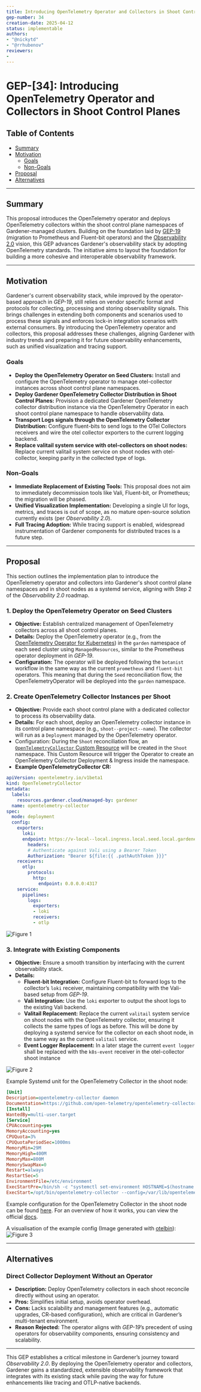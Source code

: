 ```yaml
---
title: Introducing OpenTelemetry Operator and Collectors in Shoot Control Planes
gep-number: 34
creation-date: 2025-04-12
status: implementable
authors:
- "@nickytd"
- "@rrhubenov"
reviewers:
- 
---
```


# GEP-[34]: Introducing OpenTelemetry Operator and Collectors in Shoot Control Planes

## Table of Contents

- [Summary](#summary)
- [Motivation](#motivation)
  - [Goals](#goals)
  - [Non-Goals](#non-goals)
- [Proposal](#proposal)
- [Alternatives](#alternatives)

---

## Summary

This proposal introduces the OpenTelemetry operator and deploys OpenTelemetry collectors within the shoot control plane namespaces of Gardener-managed clusters. Building on the foundation laid by [GEP-19](https://github.com/gardener/gardener/blob/master/docs/proposals/19-migrating-observability-stack-to-operators.md) (migration to Prometheus and Fluent-bit operators) and the [Observability 2.0](https://github.com/gardener/logging/blob/master/docs/observability-2.0/Observability%202.0.md) vision, this GEP advances Gardener's observability stack by adopting OpenTelemetry standards. The initiative aims to layout the foundation for building a more cohesive and interoperable observability framework.

---

## Motivation

Gardener's current observability stack, while improved by the operator-based approach in *GEP-19*, still relies on vendor specific format and protocols for collecting, processing and storing observability signals. This brings challenges in extending both components and scenarios used to process these signals and enforces lock-in integration scenarios with external consumers. By introducing the OpenTelemetry operator and collectors, this proposal addresses these challenges, aligning Gardener with industry trends and preparing it for future observability enhancements, such as unified visualization and tracing support.

### Goals

- **Deploy the OpenTelemetry Operator on Seed Clusters:** Install and configure the OpenTelemetry operator to manage otel-collector instances across shoot control plane namespaces.
- **Deploy Gardener OpenTelemetry Collector Distribution in Shoot Control Planes:** Provision a dedicated Gardener OpenTelemetry collector distribution instance via the OpenTelemetry Operator in each shoot control plane namespace to handle observability data.
- **Transport Logs signals through the OpenTelemetry Collector Distribution:** Configure fluent-bits to send logs to the OTel Collectors receivers and wire the otel collector exporters to the current logging backend.
- **Replace valitail system service with otel-collectors on shoot nodes:** Replace current valitail system service on shoot nodes with otel-collector, keeping parity in the collected type of logs.

### Non-Goals

- **Immediate Replacement of Existing Tools:** This proposal does not aim to immediately decommission tools like Vali, Fluent-bit, or Prometheus; the migration will be phased.
- **Unified Visualization Implementation:** Developing a single UI for logs, metrics, and traces is out of scope, as no mature open-source solution currently exists (per *Observability 2.0*).
- **Full Tracing Adoption:** While tracing support is enabled, widespread instrumentation of Gardener components for distributed traces is a future step.

---

## Proposal

This section outlines the implementation plan to introduce the OpenTelemetry operator and collectors into Gardener's shoot control plane namespaces and in shoot nodes as a systemd service, aligning with Step 2 of the *Observability 2.0* roadmap.

### 1. Deploy the OpenTelemetry Operator on Seed Clusters

- **Objective:** Establish centralized management of OpenTelemetry collectors across all shoot control planes.
- **Details:** Deploy the OpenTelemetry operator (e.g., from the [OpenTelemetry Operator for Kubernetes](https://github.com/open-telemetry/opentelemetry-operator)) in the `garden` namespace of each seed cluster using `ManagedResources`, similar to the Prometheus operator deployment in *GEP-19*.
- **Configuration:** The operator will be deployed following the `botanist` workflow in the same way as the current `prometheus` and `fluent-bit` operators. This meaning that during the `Seed` reconciliation flow, the OpenTelemetryOperator will be deployed into the `garden` namespace.

### 2. Create OpenTelemetry Collector Instances per Shoot

- **Objective:** Provide each shoot control plane with a dedicated collector to process its observability data.
- **Details:** For each shoot, deploy an OpenTelemetry collector instance in its control plane namespace (e.g., `shoot--project--name`). The collector will run as a `Deployment` managed by the OpenTelemetry operator.
- Configuration: During the `Shoot` reconciliation flow, an [`OpenTelemetryCollector` Custom Resource](https://github.com/open-telemetry/opentelemetry-operator/blob/main/apis/v1beta1/opentelemetrycollector_types.go) will be created in the `Shoot` namespace. This Custom Resource will trigger the Operator to create an OpenTelemetry Collector Deployment & Ingress inside the namespace.
- **Example OpenTelemetryCollector CR:**

```yaml
apiVersion: opentelemetry.io/v1beta1
kind: OpenTelemetryCollector
metadata:
  labels:
    resources.gardener.cloud/managed-by: gardener
  name: opentelemetry-collector
spec:
  mode: deployment
  config:
    exporters:
      loki:
      endpoint: https://v-local--local.ingress.local.seed.local.gardener.cloud/vali/api/v1/push
        headers:
        # Authenticate against Vali using a Bearer Token
        Authorization: "Bearer ${file:{{ .pathAuthToken }}}"
    receivers:
      otlp:
        protocols:
          http:
            endpoint: 0.0.0.0:4317
    service:
      pipelines:
        logs:
          exporters:
          - loki
          receivers:
          - otlp
```

![Figure 1](assets/gep-34-otel-operator-architecture.png)

### 3. Integrate with Existing Components

- **Objective:** Ensure a smooth transition by interfacing with the current observability stack.
- **Details:**
  - **Fluent-bit Integration:** Configure Fluent-bit to forward logs to the collector’s `loki` receiver, maintaining compatibility with the Vali-based setup from *GEP-19*.
  - **Vali Integration:** Use the `loki` exporter to output the shoot logs to the existing Vali backend.
  - **Valitail Replacement:** Replace the current `valitail` system service on shoot nodes with the OpenTelemetry collector, ensuring it collects the same types of logs as before. This will be done by deploying a systemd service for the collector on each shoot node, in the same way as the current `valitail` service.
  - **Event Logger Replacement:** In a later stage the current `event logger` shall be replaced with the `k8s-event` receiver in  the otel-collector shoot instance

![Figure 2](assets/gep-34-shoot-observability-architecture.png)

Example Systemd unit for the OpenTelemetry Collector in the shoot node:

```ini
[Unit]
Description=opentelemetry-collector daemon
Documentation=https://github.com/open-telemetry/opentelemetry-collector
[Install]
WantedBy=multi-user.target
[Service]
CPUAccounting=yes
MemoryAccounting=yes
CPUQuota=3%
CPUQuotaPeriodSec=1000ms
MemoryMin=29M
MemoryHigh=400M
MemoryMax=800M
MemorySwapMax=0
Restart=always
RestartSec=5
EnvironmentFile=/etc/environment
ExecStartPre=/bin/sh -c "systemctl set-environment HOSTNAME=$(hostname | tr [:upper:] [:lower:])"
ExecStart=/opt/bin/opentelemetry-collector --config=/var/lib/opentelemetry-collector/config/config
```

Example configuration for the OpenTelemetry Collector in the shoot node can be found [here](assets/gep-34-shoot-collector-config.yaml). For an overview of how it works, you can view the official [docs](https://opentelemetry.io/docs/collector/configuration/).

A visualisation of the example config (Image generated with [otelbin](https://github.com/dash0hq/otelbin)):
![Figure 3](assets/gep-34-collector-image.png)

---

## Alternatives

### Direct Collector Deployment Without an Operator

- **Description:** Deploy OpenTelemetry collectors in each shoot reconcile directly without using an operator.
- **Pros:** Simplifies initial setup, avoids operator overhead.
- **Cons:** Lacks scalability and management features (e.g., automatic upgrades, CR-based configuration), which are critical in Gardener’s multi-tenant environment.
- **Reason Rejected:** The operator aligns with *GEP-19*’s precedent of using operators for observability components, ensuring consistency and scalability.

---

This GEP establishes a critical milestone in Gardener’s journey toward *Observability 2.0*. By deploying the OpenTelemetry operator and collectors, Gardener gains a standardized, extensible observability framework that integrates with its existing stack while paving the way for future enhancements like tracing and OTLP-native backends.
